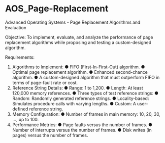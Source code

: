 # AOS_Page-Replacement
Advanced Operating Systems - Page Replacement Algorithms and Evaluation

Objective:
To implement, evaluate, and analyze the performance of page replacement algorithms while proposing and testing a custom-designed algorithm.

Requirements:
  1. Algorithms to Implement:
    ● FIFO (First-In-First-Out) algorithm.
    ● Optimal page replacement algorithm.
    ● Enhanced second-chance algorithm.
    ● A custom-designed algorithm that must outperform FIFO in terms of page-fault rate or cost.
  2. Reference String Details:
    ● Range: 1 to 1,200.
    ● Length: At least 120,000 memory references.
    ● Three types of test reference strings:
      ● Random: Randomly generated reference strings.
      ● Locality-based: Simulates procedure calls with varying lengths.
      ● Custom: A user-defined reference string.
  3. Memory Configuration:
      ● Number of frames in main memory: 10, 20, 30, ..., up to 100.
  4. Performance Metrics:
    ● Page faults versus the number of frames.
    ● Number of interrupts versus the number of frames.
    ● Disk writes (in pages) versus the number of frames.


